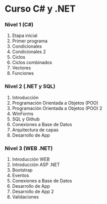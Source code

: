# Curso C# y .NET

### Nivel 1 (C#)

1. Etapa inicial
2. Primer programa
3. Condicionales
4. Condicionales 2
5. Ciclos
6. Ciclos combinados
7. Vectores
8. Funciones

### Nivel 2 (.NET y SQL)

1. Introducción
2. Programación Orientada a Objetos (POO)
3. Programación Orientada a Objetos (POO) 2
4. WinForms
5. SQL y Github
6. Conexiones a Base de Datos
7. Arquitectura de capas
8. Desarrollo de App

### Nivel 3 (WEB .NET)

1. Introducción WEB
2. Introducción ASP .NET
3. Bootstrap
4. Eventos
5. Conexiones a Base de Datos
6. Desarrollo de App
7. Desarrollo de App 2
8. Validaciones

